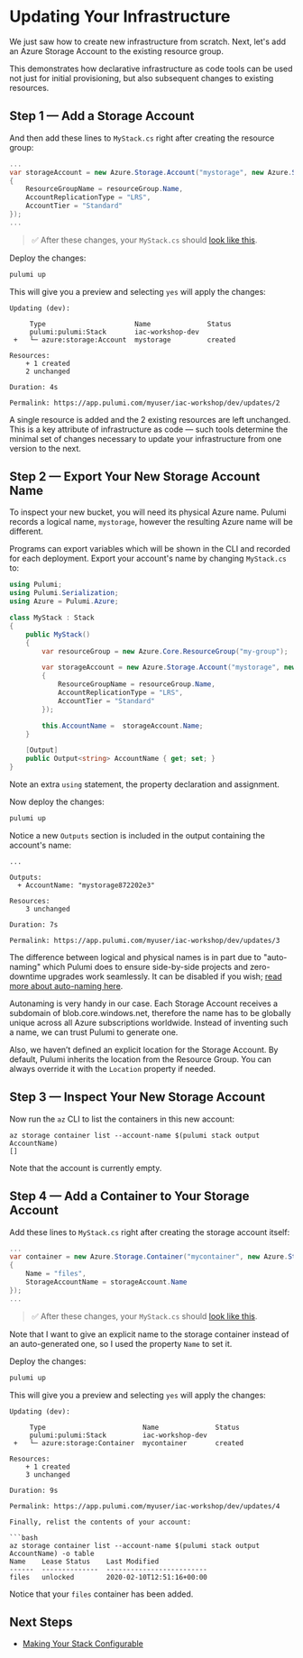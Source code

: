 # Updating Your Infrastructure

We just saw how to create new infrastructure from scratch. Next, let's add an Azure Storage Account to the existing resource group.

This demonstrates how declarative infrastructure as code tools can be used not just for initial provisioning, but also subsequent changes to existing resources.

## Step 1 &mdash; Add a Storage Account

And then add these lines to `MyStack.cs` right after creating the resource group:

```csharp
...
var storageAccount = new Azure.Storage.Account("mystorage", new Azure.Storage.AccountArgs
{
    ResourceGroupName = resourceGroup.Name,
    AccountReplicationType = "LRS",
    AccountTier = "Standard"
});
...
```

> :white_check_mark: After these changes, your `MyStack.cs` should [look like this](./code/04-updating-your-infrastructure/step1.cs).

Deploy the changes:

```bash
pulumi up
```

This will give you a preview and selecting `yes` will apply the changes:

```
Updating (dev):

     Type                      Name              Status
     pulumi:pulumi:Stack       iac-workshop-dev
 +   └─ azure:storage:Account  mystorage         created

Resources:
    + 1 created
    2 unchanged

Duration: 4s

Permalink: https://app.pulumi.com/myuser/iac-workshop/dev/updates/2
```

A single resource is added and the 2 existing resources are left unchanged. This is a key attribute of infrastructure as code &mdash; such tools determine the minimal set of changes necessary to update your infrastructure from one version to the next.

## Step 2 &mdash; Export Your New Storage Account Name

To inspect your new bucket, you will need its physical Azure name. Pulumi records a logical name, `mystorage`, however the resulting Azure name will be different.

Programs can export variables which will be shown in the CLI and recorded for each deployment. Export your account's name by changing `MyStack.cs` to:

```csharp
using Pulumi;
using Pulumi.Serialization;
using Azure = Pulumi.Azure;

class MyStack : Stack
{
    public MyStack()
    {
        var resourceGroup = new Azure.Core.ResourceGroup("my-group");

        var storageAccount = new Azure.Storage.Account("mystorage", new Azure.Storage.AccountArgs
        {
            ResourceGroupName = resourceGroup.Name,
            AccountReplicationType = "LRS",
            AccountTier = "Standard"
        });

        this.AccountName =  storageAccount.Name;
    }

    [Output]
    public Output<string> AccountName { get; set; }
}
```

Note an extra `using` statement, the property declaration and assignment.

Now deploy the changes:

```bash
pulumi up
```

Notice a new `Outputs` section is included in the output containing the account's name:

```
...

Outputs:
  + AccountName: "mystorage872202e3"

Resources:
    3 unchanged

Duration: 7s

Permalink: https://app.pulumi.com/myuser/iac-workshop/dev/updates/3
```

The difference between logical and physical names is in part due to "auto-naming" which Pulumi does to ensure side-by-side projects and zero-downtime upgrades work seamlessly. It can be disabled if you wish; [read more about auto-naming here](https://www.pulumi.com/docs/intro/concepts/programming-model/#autonaming).

Autonaming is very handy in our case. Each Storage Account receives a subdomain of blob.core.windows.net, therefore the name has to be globally unique across all Azure subscriptions worldwide. Instead of inventing such a name, we can trust Pulumi to generate one.

Also, we haven’t defined an explicit location for the Storage Account. By default, Pulumi inherits the location from the Resource Group. You can always override it with the `Location` property if needed.

## Step 3 &mdash; Inspect Your New Storage Account

Now run the `az` CLI to list the containers in this new account:

```
az storage container list --account-name $(pulumi stack output AccountName)
[]
```

Note that the account is currently empty.

## Step 4 &mdash; Add a Container to Your Storage Account

Add these lines to `MyStack.cs` right after creating the storage account itself:

```csharp
...
var container = new Azure.Storage.Container("mycontainer", new Azure.Storage.ContainerArgs
{
    Name = "files",
    StorageAccountName = storageAccount.Name
});
...
```

> :white_check_mark: After these changes, your `MyStack.cs` should [look like this](./code/04-updating-your-infrastructure/step4.cs).

Note that I want to give an explicit name to the storage container instead of an auto-generated one, so I used the property `Name` to set it.

Deploy the changes:

```bash
pulumi up
```

This will give you a preview and selecting `yes` will apply the changes:

```
Updating (dev):

     Type                        Name              Status
     pulumi:pulumi:Stack         iac-workshop-dev
 +   └─ azure:storage:Container  mycontainer       created

Resources:
    + 1 created
    3 unchanged

Duration: 9s

Permalink: https://app.pulumi.com/myuser/iac-workshop/dev/updates/4

Finally, relist the contents of your account:

```bash
az storage container list --account-name $(pulumi stack output AccountName) -o table
Name    Lease Status    Last Modified
------  --------------  -------------------------
files   unlocked        2020-02-10T12:51:16+00:00
```

Notice that your `files` container has been added.

## Next Steps

* [Making Your Stack Configurable](./05-making-your-stack-configurable.md)
